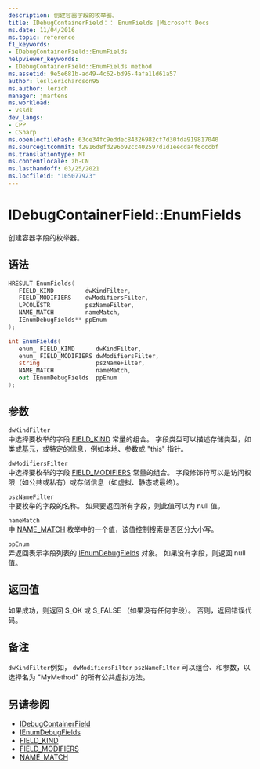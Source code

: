 ```yaml
---
description: 创建容器字段的枚举器。
title: IDebugContainerField：： EnumFields |Microsoft Docs
ms.date: 11/04/2016
ms.topic: reference
f1_keywords:
- IDebugContainerField::EnumFields
helpviewer_keywords:
- IDebugContainerField::EnumFields method
ms.assetid: 9e5e681b-ad49-4c62-bd95-4afa11d61a57
author: leslierichardson95
ms.author: lerich
manager: jmartens
ms.workload:
- vssdk
dev_langs:
- CPP
- CSharp
ms.openlocfilehash: 63ce34fc9eddec84326982cf7d30fda919817040
ms.sourcegitcommit: f2916d8fd296b92cc402597d1d1eecda4f6cccbf
ms.translationtype: MT
ms.contentlocale: zh-CN
ms.lasthandoff: 03/25/2021
ms.locfileid: "105077923"
---
```

# <a name="idebugcontainerfieldenumfields"></a>IDebugContainerField::EnumFields
创建容器字段的枚举器。

## <a name="syntax"></a>语法

```cpp
HRESULT EnumFields( 
   FIELD_KIND         dwKindFilter,
   FIELD_MODIFIERS    dwModifiersFilter,
   LPCOLESTR          pszNameFilter,
   NAME_MATCH         nameMatch,
   IEnumDebugFields** ppEnum
);
```

```csharp
int EnumFields(
   enum_ FIELD_KIND      dwKindFilter,
   enum_ FIELD_MODIFIERS dwModifiersFilter,
   string                pszNameFilter,
   NAME_MATCH            nameMatch,
   out IEnumDebugFields  ppEnum
);
```

## <a name="parameters"></a>参数
`dwKindFilter`\
中选择要枚举的字段 [FIELD_KIND](../../../extensibility/debugger/reference/field-kind.md) 常量的组合。 字段类型可以描述存储类型，如类或基元，或特定的信息，例如本地、参数或 "this" 指针。

`dwModifiersFilter`\
中选择要枚举的字段 [FIELD_MODIFIERS](../../../extensibility/debugger/reference/field-modifiers.md) 常量的组合。 字段修饰符可以是访问权限（如公共或私有）或存储信息（如虚拟、静态或最终）。

`pszNameFilter`\
中要枚举的字段的名称。 如果要返回所有字段，则此值可以为 null 值。

`nameMatch`\
中 [NAME_MATCH](../../../extensibility/debugger/reference/name-match.md) 枚举中的一个值，该值控制搜索是否区分大小写。

`ppEnum`\
弄返回表示字段列表的 [IEnumDebugFields](../../../extensibility/debugger/reference/ienumdebugfields.md) 对象。 如果没有字段，则返回 null 值。

## <a name="return-value"></a>返回值
 如果成功，则返回 S_OK 或 S_FALSE （如果没有任何字段）。 否则，返回错误代码。

## <a name="remarks"></a>备注
 `dwKindFilter`例如， `dwModifiersFilter` `pszNameFilter` 可以组合、和参数，以选择名为 "MyMethod" 的所有公共虚拟方法。

## <a name="see-also"></a>另请参阅
- [IDebugContainerField](../../../extensibility/debugger/reference/idebugcontainerfield.md)
- [IEnumDebugFields](../../../extensibility/debugger/reference/ienumdebugfields.md)
- [FIELD_KIND](../../../extensibility/debugger/reference/field-kind.md)
- [FIELD_MODIFIERS](../../../extensibility/debugger/reference/field-modifiers.md)
- [NAME_MATCH](../../../extensibility/debugger/reference/name-match.md)
